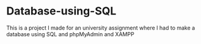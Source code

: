 # Database-using-SQL
This is a project I made for an university assignment where I had to make a database using SQL and phpMyAdmin and XAMPP
